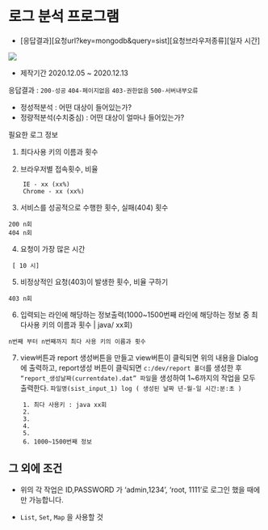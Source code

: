 # 로그 분석 프로그램

- [응답결과][요청url?key=mongodb&query=sist][요청브라우저종류][일자 시간]


<img src ="https://user-images.githubusercontent.com/69107255/101721689-e645ed00-3aeb-11eb-8604-e8b19e0dcad5.png">

- 제작기간 2020.12.05 ~ 2020.12.13

응답결과 : `200-성공` `404-페이지없음` `403-권한없음` `500-서버내부오류`

- 정성적분석 : 어떤 대상이 들어있는가?
- 정량적분석(수치중심) :  어떤 대상이 얼마나 들어있는가?

필요한 로그 정보

1. 최다사용 키의 이름과 횟수  

2.   브라우저별 접속횟수, 비율
```
	IE - xx (xx%)
	Chrome - xx (xx%)
```
3. 서비스를 성공적으로 수행한 횟수, 실패(404) 횟수
```
200 n회
404 n회
```

4. 요청이 가장 많은 시간
```
 [ 10 시]
```
5. 비정상적인 요청(403)이 발생한 횟수, 비율 구하기
```
403 n회
```

6. 입력되는 라인에 해당하는 정보출력(1000~1500번째 라인에 해당하는 정보 중
 최다사용 키의 이름과 횟수  |  java/ xx회)

```
n번째 부터 n번째까지 최다 사용 키의 이름과 횟수
```

7. view버튼과 report 생성버튼을 만들고 view버튼이 클릭되면 위의 내용을 Dialog에 출력하고, report생성 버튼이 클릭되면 `c:/dev/report 폴더`를 생성한 후 `“report_생성날짜(currentdate).dat” 파일`을 생성하여 1~6까지의 작업을 모두 출력한다. 
 `파일명(sist_input_1) log ( 생성된 날짜 년-월-일 시간:분:초 )`
```
    1. 최다 사용키 : java xx회
    2.
    3.
    4.
    5.
    6. 1000~1500번째 정보 
```

## 그 외에 조건
- 위의 각 작업은 ID,PASSWORD 가 ‘admin,1234’, ‘root, 1111’로 로그인 했을 때에만 가능합니다.

- `List`, `Set`, `Map` 을 사용할 것
